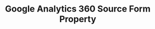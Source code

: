 ---
# -------------------------- #
#     USING THIS TEMPLATE    #
# -------------------------- #

## NEED HELP USING THIS TEMPLATE? SEE:
## https://docs-about-stitch-docs.netlify.com/reference/connect-templates/destination-form-property/
## FOR INSTRUCTIONS & REFERENCE INFO


# -------------------------- #
#        CONTENT TYPE        #
# -------------------------- #

product-type: "connect"
content-type: "api-form"
form-type: "source"
key: "source-form-properties-ga360-object"


# -------------------------- #
#        OBJECT INFO         #
# -------------------------- #

title: "Google Analytics 360 Source Form Property"
api-type: "platform.ga360"
display-name: "Google Analytics 360"

source-type: "saas"
docs-name: "google-analytics-360"


# -------------------------- #
#      OBJECT ATTRIBUTES     #
# -------------------------- #

uses-start-date: true

# Only source-specific attributes need to be listed here.
# The following attributes are considered common,
# and therefore don't need to be listed:
# anchor_time, cron_expression, frequency_in_minutes, image_version, start_date 

object-attributes:
  - name: "dataset_id"
    type: "string"
    required: true
    description: |
      The ID of a dataset within your {{ form-property.display-name }} project. Refer to the [{{ form-property.display-name }} documentation]({{ doc-link | append: "#retrieve-project-dataset-ids" }}) for instructions on obtaining this credential.
    value: "<YOUR_DATASET_ID>"

  - name: "page_size"
    type: "string"
    required: false
    description: "This is an internal field for stitch use."
    value: "<PAGE_SIZE>"
    
  - name: "project_id"
    type: "string"
    required: true
    description: "Refer to the [{{ form-property.display-name }} documentation]({{ doc-link | append: "#retrieve-project-dataset-ids" }}) for instructions on obtaining this credential.""
    value: "<YOUR_PROJECT_ID>"
    
  - name: "service_account_json"
    type: "string"
    required: true
    description: |
      Details and credentials for the Google Cloud Platform (GCP) IAM service account Stitch will use to replicate data.

      This data is generated when a [JSON project key file](https://cloud.google.com/iam/docs/creating-managing-service-account-keys){:target="new"} is created for the service account using the GCP Console. Refer to the [{{ form-property.display-name }} documentation]({{ doc-link | append: "#create-gcp-iam-service-account" }}) for instructions on obtaining this credential."
    value: |
      {
           "type": "service_account",
           "project_id": "<YOUR_PROJECT_ID>",
           "private_key_id": "<PRIVATE_KEY_ID>",
           "private_key": "-----BEGIN PRIVATE KEY-----<PRIVATE_KEY>-----END PRIVATE KEY-----",
           "client_email": "<EMAIL>@<PROJECT_ID>.iam.gserviceaccount.com",
           "client_id": "<CLIENT_ID>",
           "auth_uri": "https://accounts.google.com/o/oauth2/auth",
           "token_uri": "https://accounts.google.com/o/oauth2/token",
           "auth_provider_x509_cert_url": "https://www.googleapis.com/oauth2/v1/certs",
           "client_x509_cert_url": "https://www.googleapis.com/robot/v1/metadata/x509/<SERVICE_ACCOUNT_EMAIL>"
          }
---